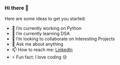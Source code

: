 ### Hi there 👋

Here are some ideas to get you started:

- 🔭 I’m currently working on Python
- 🌱 I’m currently learning DSA
- 👯 I’m looking to collaborate on Interesting Projects
- 💬 Ask me about anything
- 📫 How to reach me: [LinkedIn](https://www.linkedin.com/in/mansi143/)
- ⚡ Fun fact: I love coding 😒
